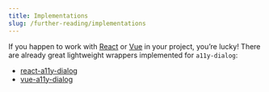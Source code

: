 ```yaml
---
title: Implementations
slug: /further-reading/implementations
---
```


If you happen to work with [React](https://github.com/facebook/react/) or [Vue](https://github.com/vuejs/vue) in your project, you’re lucky! There are already great lightweight wrappers implemented for `a11y-dialog`:

- [react-a11y-dialog](https://github.com/HugoGiraudel/react-a11y-dialog)
- [vue-a11y-dialog](https://github.com/morkro/vue-a11y-dialog)
